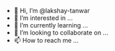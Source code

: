 - 👋 Hi, I’m @lakshay-tanwar
- 👀 I’m interested in ...
- 🌱 I’m currently learning ...
- 💞️ I’m looking to collaborate on ...
- 📫 How to reach me ...

<!---
lakshay-tanwar/lakshay-tanwar is a ✨ special ✨ repository because its `README.md` (this file) appears on your GitHub profile.
You can click the Preview link to take a look at your changes.
--->

